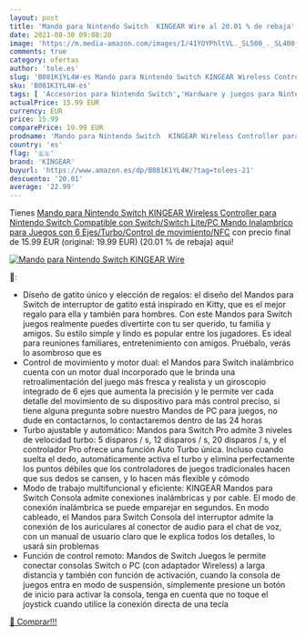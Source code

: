 ```yaml
---
layout: post
title: 'Mando para Nintendo Switch  KINGEAR Wire al 20.01 % de rebaja'
date: 2021-08-30 09:08:20
image: 'https://m.media-amazon.com/images/I/41YOYPhltVL._SL500_._SL400_.jpg'
comments: true
category: ofertas
author: 'tole.es'
slug: 'B081K1YL4W-es Mando para Nintendo Switch KINGEAR Wireless Controller...'
sku: 'B081K1YL4W-es'
tags: [ 'Accesorios para Nintendo Switch','Hardware y juegos para Nintendo Switch','Mandos para Nintendo Switch','Videojuegos','kingear','nintendo', ]
actualPrice: 15.99 EUR
currency: EUR
price: 15.99
comparePrice: 19.99 EUR
prodname: 'Mando para Nintendo Switch  KINGEAR Wireless Controller para Nintendo Switch Compatible con Switch/Switch Lite/PC  Mando Inalambrico para Juegos con 6 Ejes/Turbo/Control de movimiento/NFC'
country: 'es'
flag: '🇪🇸'
brand: 'KINGEAR'
buyurl: 'https://www.amazon.es/dp/B081K1YL4W/?tag=tolees-21'
descuento: '20.01'
average: '22.99'
---
```


Tienes [Mando para Nintendo Switch  KINGEAR Wireless Controller para Nintendo Switch Compatible con Switch/Switch Lite/PC  Mando Inalambrico para Juegos con 6 Ejes/Turbo/Control de movimiento/NFC](https://www.amazon.es/dp/B081K1YL4W/?tag=tolees-21) con precio final de  15.99 EUR (original: 19.99 EUR) (20.01 %  de rebaja) aqui!

[![Mando para Nintendo Switch  KINGEAR Wire](https://m.media-amazon.com/images/I/41YOYPhltVL._SL500_._SL400_.jpg)](https://www.amazon.es/dp/B081K1YL4W/?tag=tolees-21)

🔎:

- Diseño de gatito único y elección de regalos: el diseño del Mandos para Switch de interruptor de gatito está inspirado en Kitty, que es el mejor regalo para ella y también para hombres. Con este Mandos para Switch juegos realmente puedes divertirte con tu ser querido, tu familia y amigos. Su estilo simple y lindo es popular entre los jugadores. Es ideal para reuniones familiares, entretenimiento con amigos. Pruébalo, verás lo asombroso que es
- Control de movimiento y motor dual: el Mandos para Switch inalámbrico cuenta con un motor dual incorporado que le brinda una retroalimentación del juego más fresca y realista y un giroscopio integrado de 6 ejes que aumenta la precisión y le permite ver cada detalle del movimiento de su dispositivo para más control preciso, si tiene alguna pregunta sobre nuestro Mandos de PC para juegos, no dude en contactarnos, lo contactaremos dentro de las 24 horas
- Turbo ajustable y automático: Mandos para Switch Pro admite 3 niveles de velocidad turbo: 5 disparos / s, 12 disparos / s, 20 disparos / s, y el controlador Pro ofrece una función Auto Turbo única. Incluso cuando suelta el dedo, automáticamente activa el turbo y elimina perfectamente los puntos débiles que los controladores de juegos tradicionales hacen que sus dedos se cansen, y lo hacen más flexible y cómodo
- Modo de trabajo multifuncional y eficiente: KINGEAR Mandos para Switch Consola admite conexiones inalámbricas y por cable. El modo de conexión inalámbrica se puede emparejar en segundos. En modo cableado, el Mandos para Switch Consola del interruptor admite la conexión de los auriculares al conector de audio para el chat de voz, con un manual de usuario claro que le explica todos los detalles, lo usará sin problemas
- Función de control remoto: Mandos de Switch Juegos le permite conectar consolas Switch o PC (con adaptador Wireless) a larga distancia y también con función de activación, cuando la consola de juegos entra en modo de suspensión, simplemente presione un botón de inicio para activar la consola, tenga en cuenta que no toque el joystick cuando utilice la conexión directa de una tecla

[🛒 Comprar!!!](https://www.amazon.es/dp/B081K1YL4W/?tag=tolees-21)
